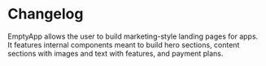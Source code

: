 # Changelog

EmptyApp allows the user to build marketing-style landing pages for apps. It features internal components meant to build hero sections, content sections with images and text with features, and payment plans.
